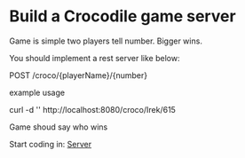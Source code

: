 # Build a Crocodile game server

Game is simple two players tell number.
Bigger wins.

You should implement a rest server like below:

POST /croco/{playerName}/{number}

example usage

curl -d '' http://localhost:8080/croco/Irek/615


Game shoud say who wins


Start coding in:
[Server](/src/main/java/pl/setblack/croco/Server.java)
